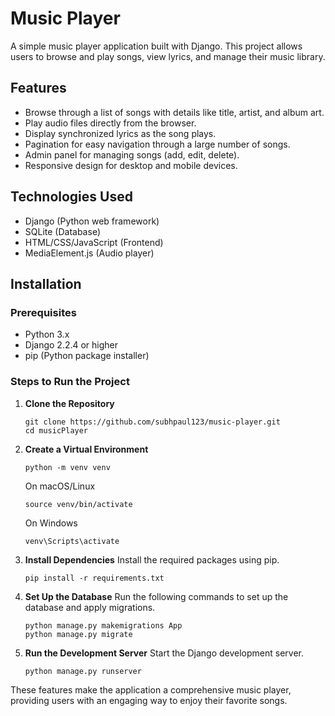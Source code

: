 # Music Player

A simple music player application built with Django. This project allows users to browse and play songs, view lyrics, and manage their music library.

## Features

- Browse through a list of songs with details like title, artist, and album art.
- Play audio files directly from the browser.
- Display synchronized lyrics as the song plays.
- Pagination for easy navigation through a large number of songs.
- Admin panel for managing songs (add, edit, delete).
- Responsive design for desktop and mobile devices.

## Technologies Used

- Django (Python web framework)
- SQLite (Database)
- HTML/CSS/JavaScript (Frontend)
- MediaElement.js (Audio player)

## Installation

### Prerequisites

- Python 3.x
- Django 2.2.4 or higher
- pip (Python package installer)

### Steps to Run the Project

1. **Clone the Repository**
    ```
   git clone https://github.com/subhpaul123/music-player.git
   cd musicPlayer
    ```

2.  **Create a Virtual Environment**
    ```
    python -m venv venv
    ```
    On macOS/Linux
    ```
    source venv/bin/activate  
    ``` 
    On Windows
    ```
    venv\Scripts\activate
    ```

3.  **Install Dependencies** Install the required packages using pip.
    ```
    pip install -r requirements.txt
    ```
4.  **Set Up the Database** Run the following commands to set up the database and apply migrations.
    ```
    python manage.py makemigrations App
    python manage.py migrate
    ```

5.  **Run the Development Server** Start the Django development server.
    ```
    python manage.py runserver
    ```

These features make the application a comprehensive music player, providing users with an engaging way to enjoy their favorite songs.
